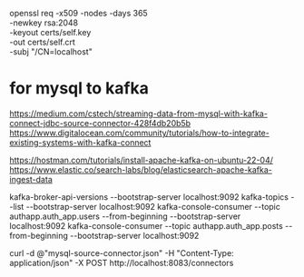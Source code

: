 openssl req -x509 -nodes -days 365 \
   -newkey rsa:2048 \
   -keyout certs/self.key \
   -out certs/self.crt \
   -subj "/CN=localhost"


# for mysql to kafka
https://medium.com/cstech/streaming-data-from-mysql-with-kafka-connect-jdbc-source-connector-428f4db20b5b
https://www.digitalocean.com/community/tutorials/how-to-integrate-existing-systems-with-kafka-connect

https://hostman.com/tutorials/install-apache-kafka-on-ubuntu-22-04/
https://www.elastic.co/search-labs/blog/elasticsearch-apache-kafka-ingest-data


kafka-broker-api-versions --bootstrap-server localhost:9092
kafka-topics --list --bootstrap-server localhost:9092
kafka-console-consumer --topic authapp.auth_app.users --from-beginning --bootstrap-server localhost:9092
kafka-console-consumer --topic authapp.auth_app.posts --from-beginning --bootstrap-server localhost:9092

curl -d @"mysql-source-connector.json" -H "Content-Type: application/json" -X POST http://localhost:8083/connectors